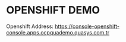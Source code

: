 # OPENSHIFT DEMO

Openshift Address: https://console-openshift-console.apps.ocpquademo.quasys.com.tr
